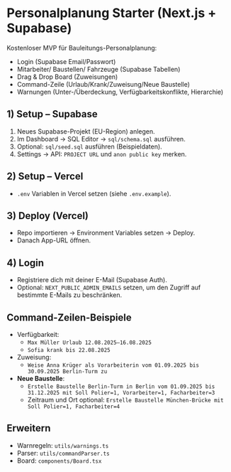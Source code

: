 

# Personalplanung Starter (Next.js + Supabase)

Kostenloser MVP für Bauleitungs-Personalplanung:
- Login (Supabase Email/Passwort)
- Mitarbeiter/ Baustellen/ Fahrzeuge (Supabase Tabellen)
- Drag & Drop Board (Zuweisungen)
- Command-Zeile (Urlaub/Krank/Zuweisung/Neue Baustelle)
- Warnungen (Unter-/Überdeckung, Verfügbarkeitskonflikte, Hierarchie)

## 1) Setup – Supabase
1. Neues Supabase-Projekt (EU-Region) anlegen.
2. Im Dashboard -> SQL Editor -> `sql/schema.sql` ausführen.
3. Optional: `sql/seed.sql` ausführen (Beispieldaten).
4. Settings -> API: `PROJECT URL` und `anon public key` merken.

## 2) Setup – Vercel
- `.env` Variablen in Vercel setzen (siehe `.env.example`).

## 3) Deploy (Vercel)
- Repo importieren -> Environment Variables setzen -> Deploy.
- Danach App-URL öffnen.

## 4) Login
- Registriere dich mit deiner E-Mail (Supabase Auth). 
- Optional: `NEXT_PUBLIC_ADMIN_EMAILS` setzen, um den Zugriff auf bestimmte E-Mails zu beschränken.

## Command-Zeilen-Beispiele
- Verfügbarkeit: 
  - `Max Müller Urlaub 12.08.2025–16.08.2025`
  - `Sofia krank bis 22.08.2025`
- Zuweisung:
  - `Weise Anna Krüger als Vorarbeiterin vom 01.09.2025 bis 30.09.2025 Berlin-Turm zu`
- **Neue Baustelle**:
  - `Erstelle Baustelle Berlin-Turm in Berlin vom 01.09.2025 bis 31.12.2025 mit Soll Polier=1, Vorarbeiter=1, Facharbeiter=3`
  - Zeitraum und Ort optional: `Erstelle Baustelle München-Brücke mit Soll Polier=1, Facharbeiter=4`

## Erweitern
- Warnregeln: `utils/warnings.ts`
- Parser: `utils/commandParser.ts`
- Board: `components/Board.tsx`
